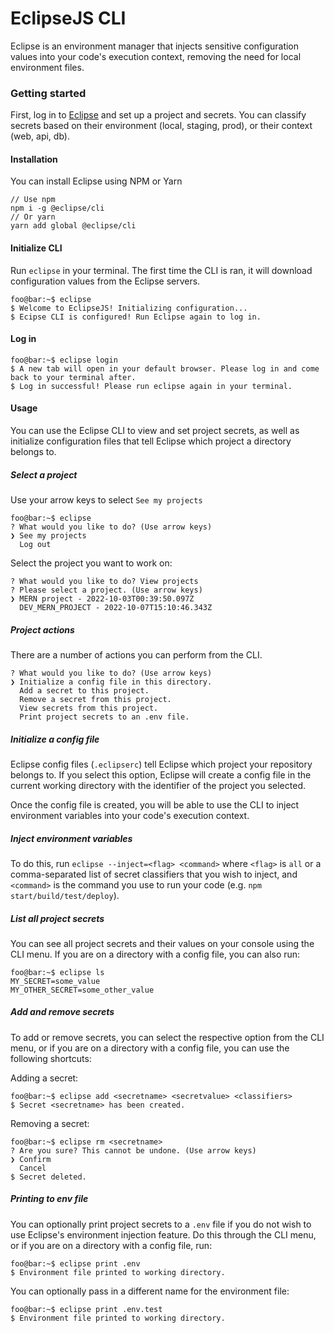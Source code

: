 # EclipseJS CLI

Eclipse is an environment manager that injects sensitive configuration values into your code's execution context, removing the need for local environment files.

### Getting started

First, log in to [Eclipse](https://eclipsejs.io) and set up a project and secrets. You can classify secrets based on their environment (local, staging, prod), or their context (web, api, db).

#### Installation

You can install Eclipse using NPM or Yarn

```
// Use npm
npm i -g @eclipse/cli
// Or yarn
yarn add global @eclipse/cli
```

#### Initialize CLI

Run `eclipse` in your terminal. The first time the CLI is ran, it will download configuration values from the Eclipse servers.

```console
foo@bar:~$ eclipse
$ Welcome to EclipseJS! Initializing configuration...
$ Ecipse CLI is configured! Run Eclipse again to log in.
```

#### Log in

```console
foo@bar:~$ eclipse login
$ A new tab will open in your default browser. Please log in and come back to your terminal after.
$ Log in successful! Please run eclipse again in your terminal.
```

#### Usage

You can use the Eclipse CLI to view and set project secrets, as well as initialize configuration files that tell Eclipse which project a directory belongs to.

##### Select a project

Use your arrow keys to select `See my projects`

```console
foo@bar:~$ eclipse
? What would you like to do? (Use arrow keys)
❯ See my projects
  Log out
```

Select the project you want to work on:

```console
? What would you like to do? View projects
? Please select a project. (Use arrow keys)
❯ MERN project - 2022-10-03T00:39:50.097Z
  DEV_MERN_PROJECT - 2022-10-07T15:10:46.343Z
```

##### Project actions

There are a number of actions you can perform from the CLI.

```console
? What would you like to do? (Use arrow keys)
❯ Initialize a config file in this directory.
  Add a secret to this project.
  Remove a secret from this project.
  View secrets from this project.
  Print project secrets to an .env file.
```

##### Initialize a config file

Eclipse config files (`.eclipserc`) tell Eclipse which project your repository belongs to. If you select this option, Eclipse will create a config file in the current working directory with the identifier of the project you selected.

Once the config file is created, you will be able to use the CLI to inject environment variables into your code's execution context.

##### Inject environment variables

To do this, run `eclipse --inject=<flag> <command>` where `<flag>` is `all` or a comma-separated list of secret classifiers that you wish to inject, and `<command>` is the command you use to run your code (e.g. `npm start/build/test/deploy`).

##### List all project secrets

You can see all project secrets and their values on your console using the CLI menu. If you are on a directory with a config file, you can also run:

```console
foo@bar:~$ eclipse ls
MY_SECRET=some_value
MY_OTHER_SECRET=some_other_value
```

##### Add and remove secrets

To add or remove secrets, you can select the respective option from the CLI menu, or if you are on a directory with a config file, you can use the following shortcuts:

Adding a secret:

```console
foo@bar:~$ eclipse add <secretname> <secretvalue> <classifiers>
$ Secret <secretname> has been created.
```

Removing a secret:

```console
foo@bar:~$ eclipse rm <secretname>
? Are you sure? This cannot be undone. (Use arrow keys)
❯ Confirm
  Cancel
$ Secret deleted.
```

##### Printing to env file

You can optionally print project secrets to a `.env` file if you do not wish to use Eclipse's environment injection feature. Do this through the CLI menu, or if you are on a directory with a config file, run:

```console
foo@bar:~$ eclipse print .env
$ Environment file printed to working directory.
```

You can optionally pass in a different name for the environment file:

```console
foo@bar:~$ eclipse print .env.test
$ Environment file printed to working directory.
```
